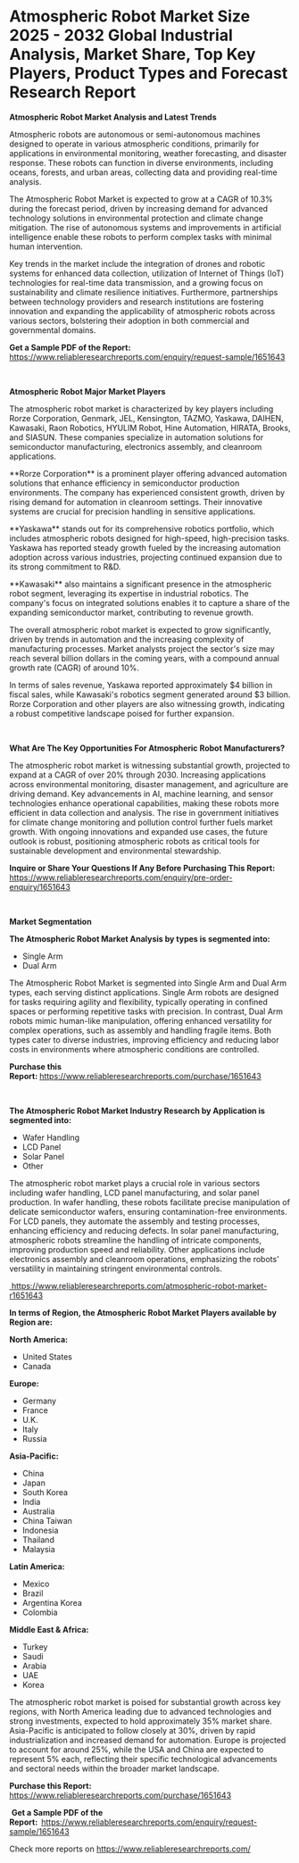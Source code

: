 <p><h1>Atmospheric Robot Market Size 2025 - 2032 Global Industrial Analysis, Market Share, Top Key Players, Product Types and Forecast Research Report</h1></p><p><strong>Atmospheric Robot Market Analysis and Latest Trends</strong></p>
<p><p>Atmospheric robots are autonomous or semi-autonomous machines designed to operate in various atmospheric conditions, primarily for applications in environmental monitoring, weather forecasting, and disaster response. These robots can function in diverse environments, including oceans, forests, and urban areas, collecting data and providing real-time analysis. </p><p>The Atmospheric Robot Market is expected to grow at a CAGR of 10.3% during the forecast period, driven by increasing demand for advanced technology solutions in environmental protection and climate change mitigation. The rise of autonomous systems and improvements in artificial intelligence enable these robots to perform complex tasks with minimal human intervention. </p><p>Key trends in the market include the integration of drones and robotic systems for enhanced data collection, utilization of Internet of Things (IoT) technologies for real-time data transmission, and a growing focus on sustainability and climate resilience initiatives. Furthermore, partnerships between technology providers and research institutions are fostering innovation and expanding the applicability of atmospheric robots across various sectors, bolstering their adoption in both commercial and governmental domains.</p></p>
<p><strong>Get a Sample PDF of the Report:&nbsp;</strong> <a href="https://www.reliableresearchreports.com/enquiry/request-sample/1651643?utm_campaign=3053&utm_medium=2&utm_source=Github&utm_content=ia&utm_term=08042025&utm_id=atmospheric-robot">https://www.reliableresearchreports.com/enquiry/request-sample/1651643</a></p>
<p>&nbsp;</p>
<p><strong>Atmospheric Robot Major Market Players</strong></p>
<p><p>The atmospheric robot market is characterized by key players including Rorze Corporation, Genmark, JEL, Kensington, TAZMO, Yaskawa, DAIHEN, Kawasaki, Raon Robotics, HYULIM Robot, Hine Automation, HIRATA, Brooks, and SIASUN. These companies specialize in automation solutions for semiconductor manufacturing, electronics assembly, and cleanroom applications.</p><p>**Rorze Corporation** is a prominent player offering advanced automation solutions that enhance efficiency in semiconductor production environments. The company has experienced consistent growth, driven by rising demand for automation in cleanroom settings. Their innovative systems are crucial for precision handling in sensitive applications.</p><p>**Yaskawa** stands out for its comprehensive robotics portfolio, which includes atmospheric robots designed for high-speed, high-precision tasks. Yaskawa has reported steady growth fueled by the increasing automation adoption across various industries, projecting continued expansion due to its strong commitment to R&D.</p><p>**Kawasaki** also maintains a significant presence in the atmospheric robot segment, leveraging its expertise in industrial robotics. The company's focus on integrated solutions enables it to capture a share of the expanding semiconductor market, contributing to revenue growth.</p><p>The overall atmospheric robot market is expected to grow significantly, driven by trends in automation and the increasing complexity of manufacturing processes. Market analysts project the sector's size may reach several billion dollars in the coming years, with a compound annual growth rate (CAGR) of around 10%.</p><p>In terms of sales revenue, Yaskawa reported approximately $4 billion in fiscal sales, while Kawasaki's robotics segment generated around $3 billion. Rorze Corporation and other players are also witnessing growth, indicating a robust competitive landscape poised for further expansion.</p></p>
<p>&nbsp;</p>
<p><strong>What Are The Key Opportunities For Atmospheric Robot Manufacturers?</strong></p>
<p><p>The atmospheric robot market is witnessing substantial growth, projected to expand at a CAGR of over 20% through 2030. Increasing applications across environmental monitoring, disaster management, and agriculture are driving demand. Key advancements in AI, machine learning, and sensor technologies enhance operational capabilities, making these robots more efficient in data collection and analysis. The rise in government initiatives for climate change monitoring and pollution control further fuels market growth. With ongoing innovations and expanded use cases, the future outlook is robust, positioning atmospheric robots as critical tools for sustainable development and environmental stewardship.</p></p>
<p><strong>Inquire or Share Your Questions If Any Before Purchasing This Report:</strong> <a href="https://www.reliableresearchreports.com/enquiry/pre-order-enquiry/1651643?utm_campaign=3053&utm_medium=2&utm_source=Github&utm_content=ia&utm_term=08042025&utm_id=atmospheric-robot">https://www.reliableresearchreports.com/enquiry/pre-order-enquiry/1651643</a></p>
<p>&nbsp;</p>
<p><strong>Market Segmentation</strong></p>
<p><strong>The Atmospheric Robot Market Analysis by types is segmented into:</strong></p>
<p><ul><li>Single Arm</li><li>Dual Arm</li></ul></p>
<p><p>The Atmospheric Robot Market is segmented into Single Arm and Dual Arm types, each serving distinct applications. Single Arm robots are designed for tasks requiring agility and flexibility, typically operating in confined spaces or performing repetitive tasks with precision. In contrast, Dual Arm robots mimic human-like manipulation, offering enhanced versatility for complex operations, such as assembly and handling fragile items. Both types cater to diverse industries, improving efficiency and reducing labor costs in environments where atmospheric conditions are controlled.</p></p>
<p><strong>Purchase this Report:&nbsp;</strong><a href="https://www.reliableresearchreports.com/purchase/1651643?utm_campaign=3053&utm_medium=2&utm_source=Github&utm_content=ia&utm_term=08042025&utm_id=atmospheric-robot">https://www.reliableresearchreports.com/purchase/1651643</a></p>
<p>&nbsp;</p>
<p><strong>The Atmospheric Robot Market Industry Research by Application is segmented into:</strong></p>
<p><ul><li>Wafer Handling</li><li>LCD Panel</li><li>Solar Panel</li><li>Other</li></ul></p>
<p><p>The atmospheric robot market plays a crucial role in various sectors including wafer handling, LCD panel manufacturing, and solar panel production. In wafer handling, these robots facilitate precise manipulation of delicate semiconductor wafers, ensuring contamination-free environments. For LCD panels, they automate the assembly and testing processes, enhancing efficiency and reducing defects. In solar panel manufacturing, atmospheric robots streamline the handling of intricate components, improving production speed and reliability. Other applications include electronics assembly and cleanroom operations, emphasizing the robots’ versatility in maintaining stringent environmental controls.</p></p>
<p><a href="https://www.reliableresearchreports.com/atmospheric-robot-market-r1651643?utm_campaign=3053&utm_medium=2&utm_source=Github&utm_content=ia&utm_term=08042025&utm_id=atmospheric-robot">&nbsp;https://www.reliableresearchreports.com/atmospheric-robot-market-r1651643</a></p>
<p><strong>In terms of Region, the Atmospheric Robot Market Players available by Region are:</strong></p>
<p>
    <p> <strong> North America: </strong>
        <ul>
            <li>United States</li>
            <li>Canada</li>
        </ul>
        </p> 
    <p> <strong> Europe: </strong>
        <ul>
            <li>Germany</li>
            <li>France</li>
            <li>U.K.</li>
            <li>Italy</li>
            <li>Russia</li>
        </ul>
        </p> 
    <p> <strong> Asia-Pacific: </strong>
        <ul>
            <li>China</li>
            <li>Japan</li>
            <li>South Korea</li>
            <li>India</li>
            <li>Australia</li>
            <li>China Taiwan</li>
            <li>Indonesia</li>
            <li>Thailand</li>
            <li>Malaysia</li>
        </ul>
        </p> 
    <p> <strong> Latin America: </strong>
        <ul>
            <li>Mexico</li>
            <li>Brazil</li>
            <li>Argentina Korea</li>
            <li>Colombia</li>
        </ul>
        </p> 
    <p> <strong> Middle East & Africa: </strong>
        <ul>
            <li>Turkey</li>
            <li>Saudi</li>
            <li>Arabia</li>
            <li>UAE</li>
            <li>Korea</li>
        </ul>
    </p>
    </p>
<p><p>The atmospheric robot market is poised for substantial growth across key regions, with North America leading due to advanced technologies and strong investments, expected to hold approximately 35% market share. Asia-Pacific is anticipated to follow closely at 30%, driven by rapid industrialization and increased demand for automation. Europe is projected to account for around 25%, while the USA and China are expected to represent 5% each, reflecting their specific technological advancements and sectoral needs within the broader market landscape.</p></p>
<p><strong>Purchase this Report: </strong><a href="https://www.reliableresearchreports.com/purchase/1651643?utm_campaign=3053&utm_medium=2&utm_source=Github&utm_content=ia&utm_term=08042025&utm_id=atmospheric-robot">https://www.reliableresearchreports.com/purchase/1651643</a></p>
<p>&nbsp;<strong>Get a Sample PDF of the Report:&nbsp;&nbsp;</strong><a href="https://www.reliableresearchreports.com/enquiry/request-sample/1651643?utm_campaign=3053&utm_medium=2&utm_source=Github&utm_content=ia&utm_term=08042025&utm_id=atmospheric-robot">https://www.reliableresearchreports.com/enquiry/request-sample/1651643</a></p>
<p><strong></strong></p>
<p>Check more reports on <a href="https://www.reliableresearchreports.com/?utm_campaign=3053&utm_medium=2&utm_source=Github&utm_content=ia&utm_term=08042025&utm_id=atmospheric-robot">https://www.reliableresearchreports.com/</a></p>